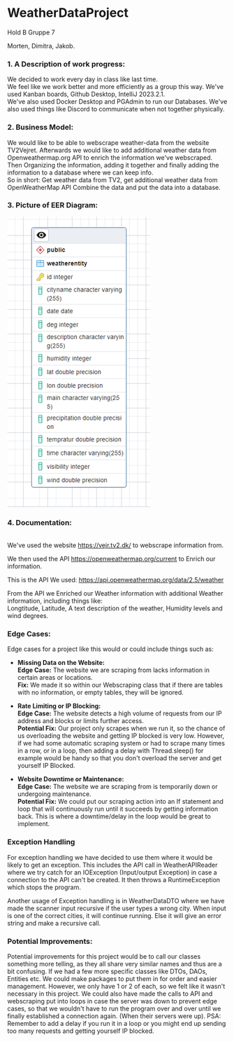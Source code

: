 # WeatherDataProject
Hold B Gruppe 7

Morten, Dimitra, Jakob.


**<h3>1. A Description of work progress:</h3>**

We decided to work every day in class like last time. <br>
We feel like we work better and more efficiently as a group this way.
We've used Kanban boards, Github Desktop, IntelliJ 2023.2.1.<br>
We've also used Docker Desktop and PGAdmin to run our Databases.
We've also used things like Discord to communicate when not together physically.



**<h3>2. Business Model:</h3>**

We would like to be able to webscrape weather-data from the website TV2Vejret.
Afterwards we would like to add additional weather data from Openweathermap.org API to 
enrich the information we've webscraped. Then Organizing the information, adding it together and finally adding
the information to a database where we can keep info. <br>
So in short: Get weather data from TV2, get additional weather data from OpenWeatherMap API
Combine the data and put the data into a database.



**<h3>3. Picture of EER Diagram:</h3>**

![Example Image](assets/img.png)


**<h3>4. Documentation: </h3><br>**
We've used the website https://vejr.tv2.dk/ to webscrape information from. <br>

We then used the API https://openweathermap.org/current to Enrich our information. <br>

This is the API We used: https://api.openweathermap.org/data/2.5/weather 

From the API we Enriched our Weather information with additional Weather information, including
things like: <br>  Longtitude, Latitude, A text description of the weather, Humidity levels and wind degrees.


<h3>Edge Cases:</h3>

Edge cases for a project like this would or could include things such as: <br>


- **Missing Data on the Website: <br>**
**Edge Case:** The website we are scraping from lacks information in certain areas or locations. <br>
**Fix:** We made it so within our Webscraping class that if there are tables with no information, or empty tables, they will be ignored.


- **Rate Limiting or IP Blocking:** <br>
**Edge Case:** The website detects a high volume of requests from our IP address and blocks or limits further access. <br>
**Potential Fix:** Our project only scrapes when we run it, so the chance of us overloading the website and getting IP blocked is very low.
However, if we had some automatic scraping system or had to scrape many times in a row, or in a loop, then adding a delay with Thread.sleep() for example would be handy
so that you don't overload the server and get yourself IP Blocked.


- **Website Downtime or Maintenance:** <br>
  **Edge Case:** The website we are scraping from is temporarily down or undergoing maintenance. <br>
  **Potential Fix:** We could put our scraping action into an If statement and loop that will continuously run until it succeeds by getting information back.
This is where a downtime/delay in the loop would be great to implement.


**<h3> Exception Handling </h3>**
For exception handling we have decided to use them where it would be likely to get an exception.
This includes the API call in WeatherAPIReader where we try catch for an IOException (Input/output Exception) in case a connection to the API can't be created.
It then throws a RuntimeException which stops the program.

Another usage of Exception handling is in WeatherDataDTO where we have made the scanner input recursive if the user types a wrong city.
When input is one of the correct cities, it will continue running. Else it will give an error string and make a recursive call.



**<h3> Potential Improvements:</h3>**
Potential improvements for this project would be to call our classes something more telling, as they all share very similar names and thus are a bit confusing.
If we had a few more specific classes like DTOs, DAOs, Entities etc. We could make packages to put them in for order and easier management.
However, we only have 1 or 2 of each, so we felt like it wasn't necessary in this project.
We could also have made the calls to API and webscraping put into loops in case the server was down to prevent edge cases, so that we wouldn't have to run the program over and over until we finally established a connection again. (When their servers were up).
PSA: Remember to add a delay if you run it in a loop or you might end up sending too many requests and getting yourself IP blocked. 
